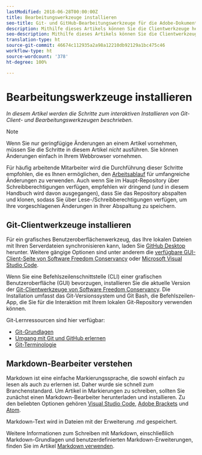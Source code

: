 ```yaml
---
lastModified: 2018-06-28T00:00:00Z
title: Bearbeitungswerkzeuge installieren
seo-title: Git- und GitHub-Bearbeitungswerkzeuge für die Adobe-Dokumentation installieren
description: Mithilfe dieses Artikels können Sie die Clientwerkzeuge herunterladen und installieren, die Sie für Git/GitHub und zum Bearbeiten von Markdown-Dateien benötigen.
seo-description: Mithilfe dieses Artikels können Sie die Clientwerkzeuge herunterladen und installieren, die Sie für Git/GitHub und zum Bearbeiten von Markdown-Dateien für die Adobe-Dokumentation benötigen.
translation-type: ht
source-git-commit: 46674c112935a2a98a12210db92129a1bc475c46
workflow-type: ht
source-wordcount: '378'
ht-degree: 100%

---
```



# Bearbeitungswerkzeuge installieren

*In diesem Artikel werden die Schritte zum interaktiven Installieren von Git-Client- und Bearbeitungswerkzeugen beschrieben.*

>[!NOTE]
>
>Wenn Sie nur geringfügige Änderungen an einem Artikel vornehmen, müssen Sie die Schritte in diesem Artikel *nicht* ausführen. Sie können Änderungen einfach in Ihrem Webbrowser vornehmen.
>
> Für häufig arbeitende Mitarbeiter wird die Durchführung dieser Schritte empfohlen, die es Ihnen ermöglichen, den [Arbeitsablauf](local-repo.md) für umfangreiche Änderungen zu verwenden. Auch wenn Sie im Haupt-Repository über Schreibberechtigungen verfügen, empfehlen wir dringend (und in diesem Handbuch wird davon ausgegangen), dass Sie das Repository abspalten und klonen, sodass Sie über Lese-/Schreibberechtigungen verfügen, um Ihre vorgeschlagenen Änderungen in Ihrer Abspaltung zu speichern.

## Git-Clientwerkzeuge installieren

Für ein grafisches Benutzeroberflächenwerkzeug, das Ihre lokalen Dateien mit Ihren Serverdateien synchronisieren kann, laden Sie [GitHub Desktop](https://desktop.github.com/) herunter. Weitere gängige Optionen sind unter anderem die [verfügbare GUI-Client-Seite von Software Freedom Conservancy](https://git-scm.com/downloads/guis) oder [Microsoft Visual Studio Code](https://www.visualstudio.com/products/code-vs.aspx).

Wenn Sie eine Befehlszeilenschnittstelle (CLI) einer grafischen Benutzeroberfläche (GUI) bevorzugen, installieren Sie die aktuelle Version der [Git-Clientwerkzeuge von Software Freedom Conservancy](https://git-scm.com/downloads). Die Installation umfasst das Git-Versionssystem und Git Bash, die Befehlszeilen-App, die Sie für die Interaktion mit Ihrem lokalen Git-Repository verwenden können.

Git-Lernressourcen sind hier verfügbar:

* [Git-Grundlagen](https://git-scm.com/book/de/v2/Getting-Started-Git-Basics)
* [Umgang mit Git und GitHub erlernen](https://help.github.com/articles/good-resources-for-learning-git-and-github/)
* [Git-Terminologie](https://help.github.com/articles/github-glossary)

## Markdown-Bearbeiter verstehen

Markdown ist eine einfache Markierungssprache, die sowohl einfach zu lesen als auch zu erlernen ist. Daher wurde sie schnell zum Branchenstandard. Um Artikel in Markierungen zu schreiben, sollten Sie zunächst einen Markdown-Bearbeiter herunterladen und installieren. Zu den beliebten Optionen gehören [Visual Studio Code](https://code.visualstudio.com/), [Adobe Brackets](https://brackets.io) und [Atom](https://atom.io).

Markdown-Text wird in Dateien mit der Erweiterung .md gespeichert.

Weitere Informationen zum Schreiben mit Markdown, einschließlich Markdown-Grundlagen und benutzerdefinierten Markdown-Erweiterungen, finden Sie im Artikel [Markdown verwenden](../writing-essentials/markdown.md).

<!--
## Adobe Docs Authoring Pack

Install the Docs Authoring Pack. This set of extensions includes basic authoring assistance for help when writing Markdown, and a preview feature, so that you can see what the Markdown looks like in the style of the docs.adobe.com site.

Link when available
-->
